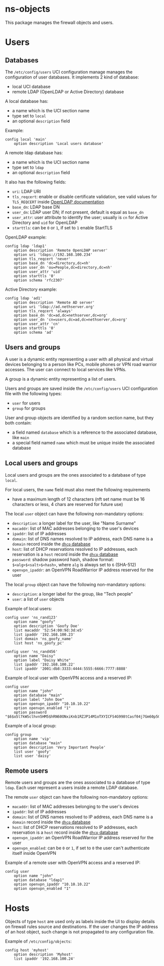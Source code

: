 # ns-objects

This package manages the firewall objects and users.

# Users

## Databases

The `/etc/config/users` UCI configuration manage manages the configuration of user databases.
It implements 2 kind of database:

- local UCI database
- remote LDAP (OpenLDAP or Active Directory) database

A local database has:
- a name which is the UCI section name
- type set to `local`
- an optional `description` field

Example:
```
config local 'main'
	option description 'Local users database'
```

A remote ldap database has:
- a name which is the UCI section name
- type set to `ldap`
- an optional `description` field

It also has the following fields:
- `uri`: LDAP URI
- `tls_reqcert`: enable or disable certificate validation, see valid values for `TLS_REQCERT` inside [OpenLDAP documentation](https://www.openldap.org/doc/admin21/tls.html)
- `base_dn`: LDAP base DN
- `user_dn`: LDAP user DN; if not present, default is equal as `base_dn`
- `user_attr`: user attribute to identify the user; usually is `cn` for Active Directory and `uid` for OpenLDAP
- `starttls`: can be `0` or `1`, if set to `1` enable StartTLS

OpenLDAP example:
```
config ldap 'ldap1'
	option description 'Remote OpenLDAP server'
	option uri 'ldaps://192.168.100.234'
	option tls_reqcert 'never'
	option base_dn 'dc=directory,dc=nh'
	option user_dn 'ou=People,dc=directory,dc=nh'
	option user_attr 'uid'
	option starttls '0'
	option schema 'rfc2307'
```

Active Directory example:
```
config ldap 'ad1'
	option description 'Remote AD server'
	option uri 'ldap://ad.nethserver.org'
	option tls_reqcert 'always'
	option base_dn 'dc=ad,dc=nethserver,dc=org'
	option user_dn 'cn=users,dc=ad,dc=nethserver,dc=org'
	option user_attr 'cn'
	option starttls '0'
	option schema 'ad'
```

## Users and groups

A user is a dynamic entity representing a user with all physical and virtual devices belonging to a person like PCs, mobile phones or VPN road warrior accesses.
The user can connect to local services like VPNs.

A group is a dynamic entity representing a list of users.

Users and groups are saved inside the `/etc/config/users` UCI configuration file with the following types:
- `user` for users
- `group` for groups

User and group objects are identified by a random section name, but they both contain:
- a field named `database` which is a reference to the associated database, like `main`
- a special field named `name` which must be unique inside the associated database

## Local users and groups

Local users and groups are the ones associated to a database of type `local`.

For local users, the `name` field must also meet the following requirements

- have a maximum length of 12 characters (nft set name must be 16 characters or less, 4 chars are reserved for future use)

The local `user` object can have the following non-mandatory options:

- `description`: a longer label for the user, like "Name Surname"
- `macaddr`: list of MAC addresses belonging to the user's devices
- `ipaddr`: list of IP addresses
- `domain`: list of DNS names resolved to IP address, each DNS name is a `domain` record inside the [`dhcp` database](https://openwrt.org/docs/guide-user/base-system/dhcp_configuration#hostnames)
- `host`: list of DHCP reservations resolved to IP addresses, each reservation is a `host` record inside the [`dhcp` database](https://openwrt.org/docs/guide-user/base-system/dhcp#static_leases)
- `password`: shadow password hash, shadow format: `$<alg>$<salt>$<hash>`, where `alg` is always set to `6` (SHA-512)
- `openvpn_ipaddr`: an OpenVPN RoadWarrior IP address reserved for the user

The local `group` object can have the following non-mandatory options:

- `description`: a longer label for the group, like "Tech people"
- `user`: a list of `user` objects

Example of local users:
```
config user 'ns_rand123'
	option name "goofy"
	option description 'Goofy Doe'
	list macaddr '52:54:00:9d:3d:e5'
	list ipaddr '192.168.100.23'
	list domain 'ns_goofy_name'
	list host 'ns_goofy_pc'

config user 'ns_rand456'
	option name "Daisy"
	option label "Daisy White"
	list ipaddr '192.168.100.22'
	list ipaddr '2001:db8:3333:4444:5555:6666:7777:8888'
```

Example of local user with OpenVPN access and a reserved IP:
```
config user
	option name "john"
    option database "main"
	option label "John Doe"
	option openvpn_ipaddr "10.10.10.22"
	option openvpn_enabled "1"
	option password "$6$o5l7kWSclhvn5HM5$hRN60ONxiKnb1RZJP14M1oTXYICFS4G998tCasf04j7Gm60p5G9Jkmewqa0LKAcdWwiIijPwowSlA78wx/kP3Q=="
```

Example of a local group:
```
config group
	option name 'vip'
    option database "main"
	option description 'Very Important People'
	list user 'goofy'
	list user 'daisy'
```

## Remote users

Remote users and groups are the ones associated to a database of type `ldap`.
Each user represent a users inside a remote LDAP database.

The remote `user` object can have the following non-mandatory options:

- `macaddr`: list of MAC addresses belonging to the user's devices
- `ipaddr`: list of IP addresses
- `domain`: list of DNS names resolved to IP address, each DNS name is a `domain` record inside the [`dhcp` database](https://openwrt.org/docs/guide-user/base-system/dhcp_configuration#hostnames)
- `host`: list of DHCP reservations resolved to IP addresses, each reservation is a `host` record inside the [`dhcp` database](https://openwrt.org/docs/guide-user/base-system/dhcp#static_leases)
- `openvpn_ipaddr`: an OpenVPN RoadWarrior IP address reserved for the user
- `openvpn_enabled`: can be `0` or `1`, if set to `0` the user can't authenticate itself inside OpenVPN

Example of a remote user with OpenVPN access and a reserved IP:
```
config user
	option name "john"
	option database "ldap1"
	option openvpn_ipaddr "10.10.10.22"
	option openvpn_enabled "1"
```

# Hosts

Objects of type `host` are used only as labels inside the UI to display details on firewall rules source and destinations.
If the user changes the IP address of an host object, such change is not propagated to any configuration file.

Example of `/etc/config/objects`:
```
config host 'myhost'
	option description 'Myhost'
	list ipaddr '192.168.100.24'
```
